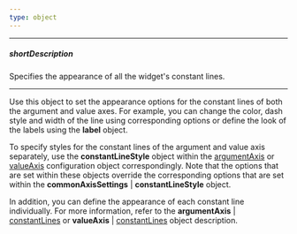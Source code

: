 ```yaml
---
type: object
---
```

---
##### shortDescription
Specifies the appearance of all the widget's constant lines.

---
Use this object to set the appearance options for the constant lines of both the argument and value axes. For example, you can change the color, dash style and width of the line using corresponding options or define the look of the labels using the **label** object.

To specify styles for the constant lines of the argument and value axis separately, use the **constantLineStyle** object within the [argumentAxis](/api-reference/20%20Data%20Visualization%20Widgets/17%20dxPolarChart/1%20Configuration/commonAxisSettings/constantLineStyle '/Documentation/ApiReference/Data_Visualization_Widgets/dxPolarChart/Configuration/argumentAxis/constantLineStyle/') or [valueAxis](/api-reference/20%20Data%20Visualization%20Widgets/17%20dxPolarChart/1%20Configuration/commonAxisSettings/constantLineStyle '/Documentation/ApiReference/Data_Visualization_Widgets/dxPolarChart/Configuration/valueAxis/constantLineStyle/') configuration object correspondingly. Note that the options that are set within these objects override the corresponding options that are set within the **commonAxisSettings** | **constantLineStyle** object.

In addition, you can define the appearance of each constant line individually. For more information, refer to the **argumentAxis** | [constantLines](/api-reference/20%20Data%20Visualization%20Widgets/17%20dxPolarChart/1%20Configuration/argumentAxis/constantLines '/Documentation/ApiReference/Data_Visualization_Widgets/dxPolarChart/Configuration/argumentAxis/constantLines/') or **valueAxis** | [constantLines](/api-reference/20%20Data%20Visualization%20Widgets/17%20dxPolarChart/1%20Configuration/valueAxis/constantLines '/Documentation/ApiReference/Data_Visualization_Widgets/dxPolarChart/Configuration/valueAxis/constantLines/') object description.